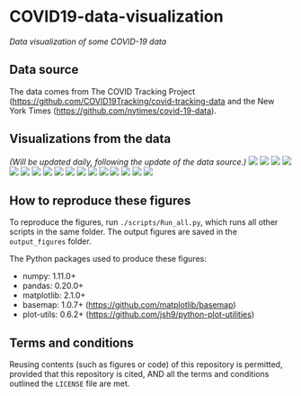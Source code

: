# COVID19-data-visualization
_Data visualization of some COVID-19 data_

## Data source
The data comes from The COVID Tracking Project (https://github.com/COVID19Tracking/covid-tracking-data and the New York Times (https://github.com/nytimes/covid-19-data).

## Visualizations from the data
_(Will be updated daily, following the update of the data source.)_
![](./output_figures/Map_01__positive_cases_by_state_2020-03-30.png)
![](./output_figures/Map_02__Positive_rate_by_state_2020-03-30.png)
![](./output_figures/Map_03__new_cases_from_2020-03-27_to_2020-03-30.png)
![](./output_figures/Map_county_01__Total_confirmed_cases_by_county_2020-03-30.png)
![](./output_figures/Map_county_02__Total_deaths_by_county_2020-03-30.png)
![](./output_figures/Map_county_03__Mortality_rate_by_county_2020-03-30.png)
![](./output_figures/Trend_01__positive_cases_all_US_states__linear_scale__2020-03-30.png)
![](./output_figures/Trend_02__positive_cases_all_US_states__log_scale__2020-03-30.png)
![](./output_figures/Trend_03__positive_cases_all_states_excl_NY_NJ__linear_scale__2020-03-30.png)
![](./output_figures/Trend_04__positive_cases_all_states_excl_NY_NJ__log_scale__2020-03-30.png)
![](./output_figures/Trend_05__number_of_tests_all_US_states__linear__2020-03-30.png)
![](./output_figures/Trend_06__number_of_tests_all_US_states__log__2020-03-30.png)
![](./output_figures/Trend_07__positive_rate_all_states_2020-03-30.png)
![](./output_figures/Trend_08__positive_rate_all_states_excl_NY_NJ_2020-03-30.png)
![](./output_figures/Trend_09__tests_per_capita_2020-03-30.png)
![](./output_figures/Trend_10__positive_normalized_by_pop_density__linear__2020-03-30.png)
![](./output_figures/Trend_11__new_cases_vs_total_cases__2020-03-30.png)

## How to reproduce these figures
To reproduce the figures, run `./scripts/Run_all.py`, which runs all other scripts in the same folder. The output figures are saved in the `output_figures` folder.

The Python packages used to produce these figures:
  - numpy: 1.11.0+
  - pandas: 0.20.0+
  - matplotlib: 2.1.0+
  - basemap: 1.0.7+ (https://github.com/matplotlib/basemap)
  - plot-utils: 0.6.2+ (https://github.com/jsh9/python-plot-utilities)


## Terms and conditions
Reusing contents (such as figures or code) of this repository is permitted, provided that this repository is cited, AND all the terms and conditions outlined the `LICENSE` file are met.
